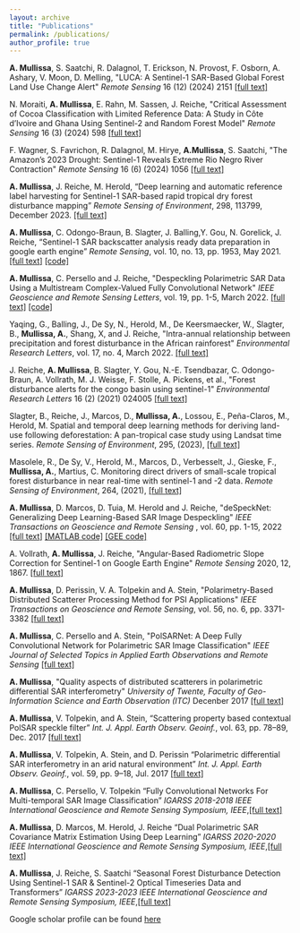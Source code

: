 ```yaml
---
layout: archive
title: "Publications"
permalink: /publications/
author_profile: true
---
```


**A. Mullissa**, S. Saatchi, R. Dalagnol, T. Erickson, N. Provost, F. Osborn, A. Ashary, V. Moon, D. Melling, "LUCA: A Sentinel-1 SAR-Based Global Forest Land Use Change Alert" *Remote Sensing* 16 (12) (2024) 2151 [[full text]](http://adugnag.github.io/files/remotesensing-16-02151_published_small.pdf) 

N. Moraiti, **A. Mullissa**, E. Rahn, M. Sassen, J. Reiche, "Critical Assessment of Cocoa Classification with Limited Reference Data: A Study in Côte d’Ivoire and Ghana Using Sentinel-2 and Random Forest Model" *Remote Sensing* 16 (3) (2024) 598 [[full text]](http://adugnag.github.io/files/remotesensing-16-00598.pdf) 

F. Wagner, S. Favrichon, R. Dalagnol, M. Hirye, **A.Mullissa**, S. Saatchi, "The Amazon’s 2023 Drought: Sentinel-1 Reveals Extreme Rio Negro River Contraction" *Remote Sensing* 16 (6) (2024) 1056 [[full text]](http://adugnag.github.io/files/remotesensing-fwagner-16-01056-v2.pdf) 

**A. Mullissa**, J. Reiche, M. Herold, “Deep learning and automatic reference label harvesting for Sentinel-1 SAR-based rapid tropical dry forest disturbance mapping” *Remote Sensing of Environment*, 298, 113799, December 2023. [[full text]](http://adugnag.github.io/files/mullissa_dry_forest_2023.pdf) 

**A. Mullissa**, C. Odongo-Braun, B. Slagter, J. Balling,Y. Gou, N. Gorelick, J. Reiche, “Sentinel-1 SAR backscatter analysis ready data preparation in google earth engine” *Remote Sensing*, vol. 10, no. 13, pp. 1953, May 2021. [[full text]](http://adugnag.github.io/files/S1_ARD_remotesensing-13-01954.pdf) [[code]](https://github.com/adugnag/gee_s1_ard)

**A. Mullissa**, C. Persello and J. Reiche, "Despeckling Polarimetric SAR Data Using a Multistream Complex-Valued Fully Convolutional Network" *IEEE Geoscience and Remote Sensing Letters*, vol. 19, pp. 1-5, March 2022. [[full text]](http://adugnag.github.io/files/cv-despecknet_published.pdf) [[code]](https://github.com/adugnag/CV-deSpeckNet) 

Yaqing, G., Balling, J., De Sy, N., Herold, M., De Keersmaecker, W., Slagter, B., **Mullissa, A.**, Shang, X,  and J. Reiche, "Intra-annual relationship between precipitation and forest disturbance in the African rainforest" *Environmental Research Letters*, vol. 17, no. 4, March 2022. [[full text]](http://adugnag.github.io/files/Gou_2022_Environ._Res._Lett._17_044044.pdf) 

J. Reiche, **A. Mullissa**, B. Slagter, Y. Gou, N.-E. Tsendbazar, C. Odongo-Braun, A. Vollrath, M. J. Weisse, F. Stolle, A. Pickens, et al., "Forest disturbance alerts for the congo basin using sentinel-1" *Environmental Research Letters* 16 (2) (2021) 024005 [[full text]](http://adugnag.github.io/files/Reiche_2021_Environ._Res._Lett._16_024005.pdf) 

Slagter, B., Reiche, J., Marcos, D., **Mullissa, A.**, Lossou, E., Peña-Claros, M., Herold, M. Spatial and temporal deep learning methods for deriving land-use following deforestation: A pan-tropical case study using Landsat time series. *Remote Sensing of Environment*, 295, (2023), [[full text]](http://adugnag.github.io/files/bart_drivers.pdf)   

Masolele, R., De Sy, V., Herold, M., Marcos, D., Verbesselt, J., Gieske, F., **Mullissa, A.**, Martius, C. Monitoring direct drivers of small-scale tropical forest disturbance in near real-time with sentinel-1 and -2 data. *Remote Sensing of Environment*, 264, (2021), [[full text]](http://adugnag.github.io/files/1-s2.0-S0034425721003205-main.pdf)  

**A. Mullissa**, D. Marcos, D. Tuia, M. Herold and J. Reiche, "deSpeckNet: Generalizing Deep Learning-Based SAR Image Despeckling" *IEEE Transactions on Geoscience and Remote Sensing* , vol. 60, pp. 1-15, 2022 [[full text]](http://adugnag.github.io/files/deSpeckNet_published.pdf) [[MATLAB code]](https://github.com/adugnag/deSpeckNet) [[GEE code]](https://github.com/adugnag/deSpeckNet-TF-GEE)

A. Vollrath, **A. Mullissa**, J. Reiche, "Angular-Based Radiometric Slope Correction for Sentinel-1 on Google Earth Engine" *Remote Sensing* 2020, 12, 1867. [[full text]](http://adugnag.github.io/files/Volli-mullissa_reiche_RS_2020.pdf)

**A.  Mullissa**, D. Perissin, V. A. Tolpekin and A. Stein, "Polarimetry-Based Distributed Scatterer Processing Method for PSI Applications" *IEEE Transactions on Geoscience and Remote Sensing*, vol. 56, no. 6, pp. 3371-3382 [[full text]](http://adugnag.github.io/files/08293685_small.pdf)

**A. Mullissa**, C. Persello and A. Stein, "PolSARNet: A Deep Fully Convolutional Network for Polarimetric SAR Image Classification" *IEEE Journal of Selected Topics in Applied Earth Observations and Remote Sensing* [[full text]](http://adugnag.github.io/files/PolSARNet_published.pdf)

**A. Mullissa**, "Quality aspects of distributed scatterers in polarimetric differential SAR interferometry" *University of Twente, Faculty of Geo-Information Science and Earth Observation (ITC)* Decenber 2017 [[full text]](http://adugnag.github.io/files/Adugna_Mullissa_PhD_Dissertation.pdf)

**A. Mullissa**, V. Tolpekin, and A. Stein, “Scattering property based contextual PolSAR speckle filter” *Int. J. Appl. Earth Observ. Geoinf.*, vol. 63, pp. 78–89, Dec. 2017 [[full text]](http://adugnag.github.io/files/1-s2.0-S0303243417301502-main.pdf)

**A. Mullissa**, V. Tolpekin, A. Stein, and D. Perissin “Polarimetric differential SAR interferometry in an arid natural environment” *Int. J. Appl. Earth Observ. Geoinf.*, vol. 59, pp. 9–18, Jul. 2017 [[full text]](http://adugnag.github.io/files/1-s2.0-S0303243417300454-main.pdf)

**A. Mullissa**, C. Persello, V. Tolpekin “Fully Convolutional Networks For Multi-temporal SAR Image Classification” *IGARSS 2018-2018 IEEE International Geoscience and Remote Sensing Symposium, IEEE*,[[full text]](http://adugnag.github.io/files/Fully_Convolutional_Networks_for_Multi-Temporal_SAR_Image_Classification.pdf)

**A. Mullissa**, D. Marcos, M. Herold, J. Reiche “Dual Polarimetric SAR Covariance Matrix Estimation Using Deep Learning” *IGARSS 2020-2020 IEEE International Geoscience and Remote Sensing Symposium, IEEE*,[[full text]](http://adugnag.github.io/files/Dual_Polarimetric_SAR_Covariance_Matrix_Estimation_Using_Deep_Learning.pdf)

**A. Mullissa**,  J. Reiche, S. Saatchi “Seasonal Forest Disturbance Detection Using Sentinel-1 SAR & Sentinel-2 Optical Timeseries Data and Transformers” *IGARSS 2023-2023 IEEE International Geoscience and Remote Sensing Symposium, IEEE*,[[full text]](http://adugnag.github.io/files/Seasonal_Forest_Disturbance_Detection_Using_Sentinel-1_SAR_amp_Sentinel-2_Optical_Timeseries_Data_and_Transformers-2.pdf)

Google scholar profile can be found [here](https://scholar.google.nl/citations?user=sU3sx0AAAAAJ&hl=en)
